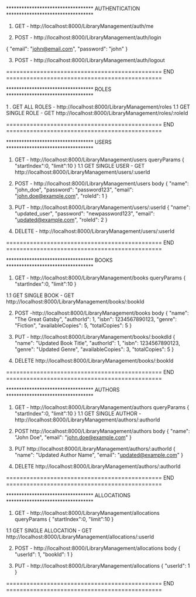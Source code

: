 ********************************** AUTHENTICATION **********************************

1. GET - http://localhost:8000/LibraryManagement/auth/me

2. POST - http://localhost:8000/LibraryManagement/auth/login

{
  "email": "john@email.com",
  "password": "john"
}

3. POST - http://localhost:8000/LibraryManagement/auth/logout

============================================== END ==============================================

********************************** ROLES **********************************

1 . GET ALL ROLES - http://localhost:8000/LibraryManagement/roles
  1.1 GET SINGLE ROLE - GET http://localhost:8000/LibraryManagement/roles/:roleId

============================================== END ==============================================

********************************** USERS **********************************

1. GET - http://localhost:8000/LibraryManagement/users
queryParams
{
  "startIndex":0,
  "limit":10
}
  1.1 GET SINGLE USER - GET http://localhost:8000/LibraryManagement/users/:userId

2. POST - http://localhost:8000/LibraryManagement/users
body
{
  "name": "john_doe",
  "password": "password123",
  "email": "john.doe@example.com",
  "roleId": 1
}

3. PUT - http://localhost:8000/LibraryManagement/users/:userId
{
  "name": "updated_user",
  "password": "newpassword123",
  "email": "updated@example.com",
  "roleId": 2
}
4. DELETE - http://localhost:8000/LibraryManagement/users/:userId

============================================== END ==============================================

********************************** BOOKS **********************************

1. GET  - http://localhost:8000/LibraryManagement/books
queryParams
{
  "startIndex":0,
  "limit":10
}

  1.1 GET SINGLE BOOK - GET http://localhost:8000/LibraryManagement/books/:bookId

2. POST -http://localhost:8000/LibraryManagement/books
body
{
  "name": "The Great Gatsby",
  "authorId": 1,
  "isbn": 1234567890123,
  "genre": "Fiction",
  "availableCopies": 5,
  "totalCopies": 5
}

3. PUT - http://localhost:8000/LibraryManagement/books/:bookdId
{
  "name": "Updated Book Title",
  "authorId": 1,
  "isbn": 1234567890123,
  "genre": "Updated Genre",
  "availableCopies": 3,
  "totalCopies": 5
}

4. DELETE http://localhost:8000/LibraryManagement/books/:bookId

============================================== END ==============================================

********************************** AUTHORS **********************************

1. GET -  http://localhost:8000/LibraryManagement/authors
queryParams
{
  "startIndex":0,
  "limit":10
}
   1.1 GET SINGLE AUTHOR - http://localhost:8000/LibraryManagement/authors/:authorId

2. POST http://localhost:8000/LibraryManagement/authors
body
{
  "name": "John Doe",
  "email": "john.doe@example.com"
}

3. PUT http://localhost:8000/LibraryManagement/authors/:authorId
{
  "name": "Updated Author Name",
  "email": "updated@example.com"
}

4. DELETE http://localhost:8000/LibraryManagement/authors/:authorId

============================================== END ==============================================

********************************** ALLOCATIONS **********************************

1. GET - http://localhost:8000/LibraryManagement/allocations
queryParams
{
  "startIndex":0,
  "limit":10
}
 
 1.1 GET SINGLE ALLOCATION - GET http://localhost:8000/LibraryManagement/allocations/:userId

2. POST - http://localhost:8000/LibraryManagement/allocations
body
{
  "userId": 1,
  "bookId": 1
}

3. PUT - http://localhost:8000/LibraryManagement/allocations
{
  "userId": 1
}

============================================== END ==============================================



